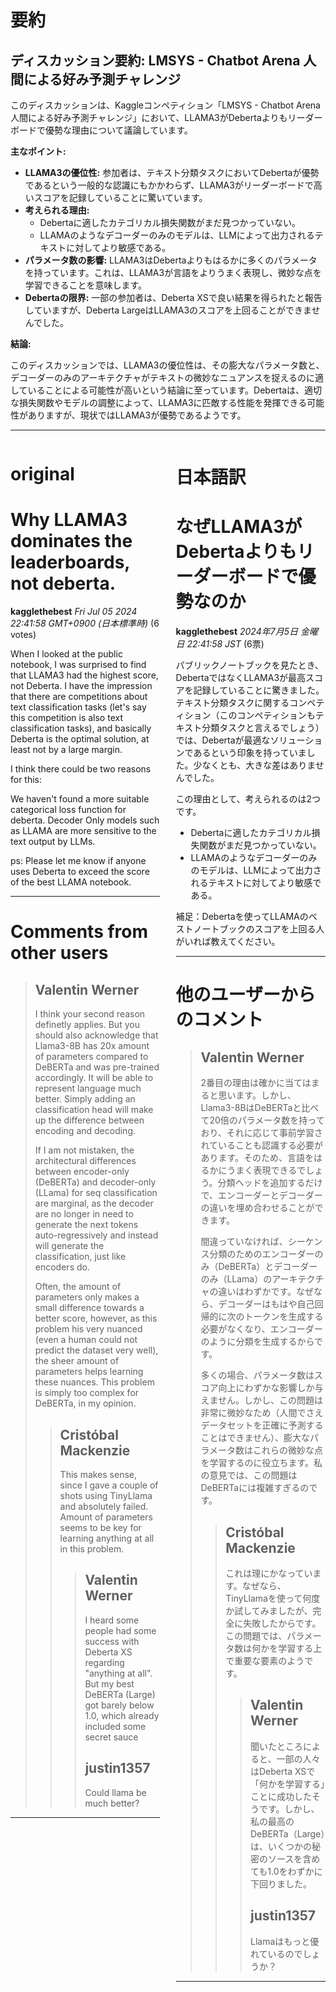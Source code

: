 # 要約 
## ディスカッション要約: LMSYS - Chatbot Arena 人間による好み予測チャレンジ

このディスカッションは、Kaggleコンペティション「LMSYS - Chatbot Arena 人間による好み予測チャレンジ」において、LLAMA3がDebertaよりもリーダーボードで優勢な理由について議論しています。

**主なポイント:**

* **LLAMA3の優位性:** 参加者は、テキスト分類タスクにおいてDebertaが優勢であるという一般的な認識にもかかわらず、LLAMA3がリーダーボードで高いスコアを記録していることに驚いています。
* **考えられる理由:**
    * Debertaに適したカテゴリカル損失関数がまだ見つかっていない。
    * LLAMAのようなデコーダーのみのモデルは、LLMによって出力されるテキストに対してより敏感である。
* **パラメータ数の影響:** LLAMA3はDebertaよりもはるかに多くのパラメータを持っています。これは、LLAMA3が言語をよりうまく表現し、微妙な点を学習できることを意味します。
* **Debertaの限界:** 一部の参加者は、Deberta XSで良い結果を得られたと報告していますが、Deberta LargeはLLAMA3のスコアを上回ることができませんでした。

**結論:**

このディスカッションでは、LLAMA3の優位性は、その膨大なパラメータ数と、デコーダーのみのアーキテクチャがテキストの微妙なニュアンスを捉えるのに適していることによる可能性が高いという結論に至っています。Debertaは、適切な損失関数やモデルの調整によって、LLAMA3に匹敵する性能を発揮できる可能性がありますが、現状ではLLAMA3が優勢であるようです。


---


<style>
.column-left{
  float: left;
  width: 47.5%;
  text-align: left;
}
.column-right{
  float: right;
  width: 47.5%;
  text-align: left;
}
.column-one{
  float: left;
  width: 100%;
  text-align: left;
}
</style>


<div class="column-left">

# original

# Why LLAMA3 dominates the leaderboards, not deberta.

**kagglethebest** *Fri Jul 05 2024 22:41:58 GMT+0900 (日本標準時)* (6 votes)

When I looked at the public notebook, I was surprised to find that LLAMA3 had the highest score, not Deberta. I have the impression that there are competitions about text classification tasks (let's say this competition is also text classification tasks), and basically Deberta is the optimal solution, at least not by a large margin.

I think there could be two reasons for this:

We haven't found a more suitable categorical loss function for deberta.
Decoder Only models such as LLAMA are more sensitive to the text output by LLMs.

ps: Please let me know if anyone uses Deberta to exceed the score of the best LLAMA notebook.



---

 # Comments from other users

> ## Valentin Werner
> 
> I think your second reason definetly applies. But you should also acknowledge that Llama3-8B has 20x amount of parameters compared to DeBERTa and was pre-trained accordingly. It will be able to represent language much better. Simply adding an classification head will make up the difference between encoding and decoding.
> 
> If I am not mistaken, the architectural differences between encoder-only (DeBERTa) and decoder-only (LLama) for seq classification are marginal, as the decoder are no longer in need to generate the next tokens auto-regressively and instead will generate the classification, just like encoders do.
> 
> Often, the amount of parameters only makes a small difference towards a better score, however, as this problem his very nuanced (even a human could not predict the dataset very well), the sheer amount of parameters helps learning these nuances. This problem is simply too complex for DeBERTa, in my opinion.
> 
> 
> 
> > ## Cristóbal Mackenzie
> > 
> > This makes sense, since I gave a couple of shots using TinyLlama and absolutely failed. Amount of parameters seems to be key for learning anything at all in this problem.
> > 
> > 
> > 
> > > ## Valentin Werner
> > > 
> > > I heard some people had some success with Deberta XS regarding "anything at all". But my best DeBERTa (Large) got barely below 1.0, which already included some secret sauce
> > > 
> > > 
> > > 
> > > ## justin1357
> > > 
> > > Could llama be much better?
> > > 
> > > 
> > > 


---



</div>
<div class="column-right">

# 日本語訳

# なぜLLAMA3がDebertaよりもリーダーボードで優勢なのか

**kagglethebest** *2024年7月5日 金曜日 22:41:58 JST* (6票)

パブリックノートブックを見たとき、DebertaではなくLLAMA3が最高スコアを記録していることに驚きました。テキスト分類タスクに関するコンペティション（このコンペティションもテキスト分類タスクと言えるでしょう）では、Debertaが最適なソリューションであるという印象を持っていました。少なくとも、大きな差はありませんでした。

この理由として、考えられるのは2つです。

* Debertaに適したカテゴリカル損失関数がまだ見つかっていない。
* LLAMAのようなデコーダーのみのモデルは、LLMによって出力されるテキストに対してより敏感である。

補足：Debertaを使ってLLAMAのベストノートブックのスコアを上回る人がいれば教えてください。

---
# 他のユーザーからのコメント

> ## Valentin Werner
> 
> 2番目の理由は確かに当てはまると思います。しかし、Llama3-8BはDeBERTaと比べて20倍のパラメータ数を持っており、それに応じて事前学習されていることも認識する必要があります。そのため、言語をはるかにうまく表現できるでしょう。分類ヘッドを追加するだけで、エンコーダーとデコーダーの違いを埋め合わせることができます。
> 
> 間違っていなければ、シーケンス分類のためのエンコーダーのみ（DeBERTa）とデコーダーのみ（LLama）のアーキテクチャの違いはわずかです。なぜなら、デコーダーはもはや自己回帰的に次のトークンを生成する必要がなくなり、エンコーダーのように分類を生成するからです。
> 
> 多くの場合、パラメータ数はスコア向上にわずかな影響しか与えません。しかし、この問題は非常に微妙なため（人間でさえデータセットを正確に予測することはできません）、膨大なパラメータ数はこれらの微妙な点を学習するのに役立ちます。私の意見では、この問題はDeBERTaには複雑すぎるのです。
> 
> 
> 
> > ## Cristóbal Mackenzie
> > 
> > これは理にかなっています。なぜなら、TinyLlamaを使って何度か試してみましたが、完全に失敗したからです。この問題では、パラメータ数は何かを学習する上で重要な要素のようです。
> > 
> > 
> > 
> > > ## Valentin Werner
> > > 
> > > 聞いたところによると、一部の人々はDeberta XSで「何かを学習する」ことに成功したそうです。しかし、私の最高のDeBERTa（Large）は、いくつかの秘密のソースを含めても1.0をわずかに下回りました。
> > > 
> > > 
> > > 
> > > ## justin1357
> > > 
> > > Llamaはもっと優れているのでしょうか？
> > > 
> > > 
> > > 
---



</div>